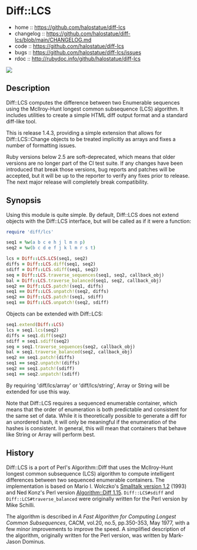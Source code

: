 # Diff::LCS

- home :: https://github.com/halostatue/diff-lcs
- changelog :: https://github.com/halostatue/diff-lcs/blob/main/CHANGELOG.md
- code :: https://github.com/halostatue/diff-lcs
- bugs :: https://github.com/halostatue/diff-lcs/issues
- rdoc :: http://rubydoc.info/github/halostatue/diff-lcs

<a href="https://github.com/halostatue/diff-lcs/actions">
  <img src="https://github.com/halostatue/diff-lcs/workflows/CI/badge.svg" />
</a>

## Description

Diff::LCS computes the difference between two Enumerable sequences using the
McIlroy-Hunt longest common subsequence (LCS) algorithm. It includes utilities
to create a simple HTML diff output format and a standard diff-like tool.

This is release 1.4.3, providing a simple extension that allows for
Diff::LCS::Change objects to be treated implicitly as arrays and fixes a number
of formatting issues.

Ruby versions below 2.5 are soft-deprecated, which means that older versions are
no longer part of the CI test suite. If any changes have been introduced that
break those versions, bug reports and patches will be accepted, but it will be
up to the reporter to verify any fixes prior to release. The next major release
will completely break compatibility.

## Synopsis

Using this module is quite simple. By default, Diff::LCS does not extend objects
with the Diff::LCS interface, but will be called as if it were a function:

```ruby
require 'diff/lcs'

seq1 = %w(a b c e h j l m n p)
seq2 = %w(b c d e f j k l m r s t)

lcs = Diff::LCS.LCS(seq1, seq2)
diffs = Diff::LCS.diff(seq1, seq2)
sdiff = Diff::LCS.sdiff(seq1, seq2)
seq = Diff::LCS.traverse_sequences(seq1, seq2, callback_obj)
bal = Diff::LCS.traverse_balanced(seq1, seq2, callback_obj)
seq2 == Diff::LCS.patch!(seq1, diffs)
seq1 == Diff::LCS.unpatch!(seq2, diffs)
seq2 == Diff::LCS.patch!(seq1, sdiff)
seq1 == Diff::LCS.unpatch!(seq2, sdiff)
```

Objects can be extended with Diff::LCS:

```ruby
seq1.extend(Diff::LCS)
lcs = seq1.lcs(seq2)
diffs = seq1.diff(seq2)
sdiff = seq1.sdiff(seq2)
seq = seq1.traverse_sequences(seq2, callback_obj)
bal = seq1.traverse_balanced(seq2, callback_obj)
seq2 == seq1.patch!(diffs)
seq1 == seq2.unpatch!(diffs)
seq2 == seq1.patch!(sdiff)
seq1 == seq2.unpatch!(sdiff)
```

By requiring 'diff/lcs/array' or 'diff/lcs/string', Array or String will be
extended for use this way.

Note that Diff::LCS requires a sequenced enumerable container, which means that
the order of enumeration is both predictable and consistent for the same set of
data. While it is theoretically possible to generate a diff for an unordered
hash, it will only be meaningful if the enumeration of the hashes is consistent.
In general, this will mean that containers that behave like String or Array will
perform best.

## History

Diff::LCS is a port of Perl's Algorithm::Diff that uses the McIlroy-Hunt longest
common subsequence (LCS) algorithm to compute intelligent differences between
two sequenced enumerable containers. The implementation is based on Mario I.
Wolczko's [Smalltalk version 1.2][smalltalk] (1993) and Ned Konz's Perl version
[Algorithm::Diff 1.15][perl]. `Diff::LCS#sdiff` and
`Diff::LCS#traverse_balanced` were originally written for the Perl version by
Mike Schilli.

The algorithm is described in <em>A Fast Algorithm for Computing Longest Common
Subsequences</em>, CACM, vol.20, no.5, pp.350-353, May 1977, with a few minor
improvements to improve the speed. A simplified description of the algorithm,
originally written for the Perl version, was written by Mark-Jason Dominus.

[smalltalk]: ftp://st.cs.uiuc.edu/pub/Smalltalk/MANCHESTER/manchester/4.0/diff.st
[perl]: http://search.cpan.org/~nedkonz/Algorithm-Diff-1.15/
